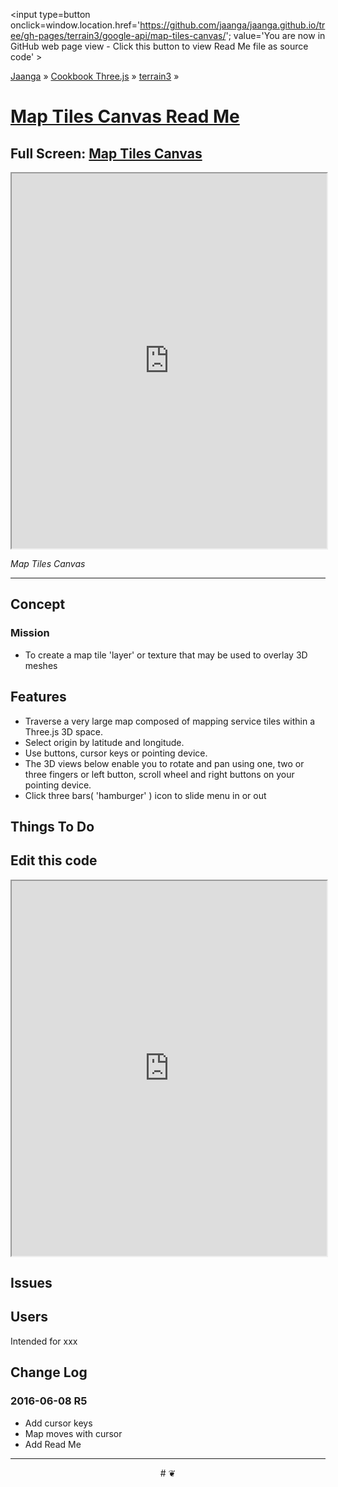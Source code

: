 <span style=display:none; >[You are now in GitHub source code view - click this link to view Read Me file as a web page]
( http://jaanga.github.io/terrain3/google-api/map-tiles-canvas/index.html#readme.md "View file as a web page." ) </span>
<input type=button onclick=window.location.href='https://github.com/jaanga/jaanga.github.io/tree/gh-pages/terrain3/google-api/map-tiles-canvas/'; value='You are now in GitHub web page view - Click this button to view Read Me file as source code' >

[Jaanga]( http://jaanga.github.io ) &raquo; [Cookbook Three.js]( http://jaanga.github.io/cookbook-threejs/  ) &raquo;
[terrain3]( https://jaanga.github.io/terrain3/ ) &raquo;

[Map Tiles Canvas Read Me]( http://jaanga.github.io/terrain3/google-api/map-tiles-canvas/index.html#readme.md )
===

## Full Screen: [ Map Tiles Canvas ]( https://jaanga.github.io/terrain3/google-api/map-tiles-canvas/index.html )


<img src="https://cloud.githubusercontent.com/assets/547626/15918096/f00124f4-2db7-11e6-9053-7f2b57e0e2e3.png" style=display:none; width=800 >

<iframe src=https://jaanga.github.io/terrain3/google-api/map-tiles-canvas/index.html width=100% height=600px ></iframe>

_Map Tiles Canvas_

***

## Concept

### Mission

* To create a map tile 'layer' or texture that may be used to overlay 3D meshes


## Features

* Traverse a very large map composed of mapping service tiles within a Three.js 3D space.
* Select origin by latitude and longitude.
* Use buttons, cursor keys or pointing device.
* The 3D views below enable you to rotate and pan using one, two or three fingers or left button, scroll wheel and right buttons on your pointing device. 
* Click three bars( 'hamburger' ) icon to slide menu in or out


## Things To Do


## Edit this code


<iframe src='https://jaanga.github.io/cookbook-html/examples/libraries/ace-editor/ace-view-r1.html#' +
	'https://jaanga.github.io/terrain3/google-api/map-tiles-canvas/map-tiles-canvas-r5.html' width=100% height=600 ></iframe>


## Issues



## Users

Intended for xxx


## Change Log

### 2016-06-08 R5 

* Add cursor keys
* Map moves with cursor
* Add Read Me


***

<center title='Jaanga ~ your 3D happy place' >
# <a href=javascript:window.scrollTo(0,0); style=text-decoration:none; > ❦ </a>
</center>
